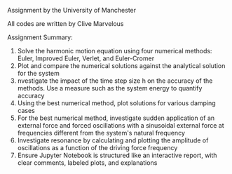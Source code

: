 Assignment by the University of Manchester

All codes are written by Clive Marvelous

Assignment Summary:

1. Solve the harmonic motion equation using four numerical methods: Euler, Improved Euler, Verlet, and Euler-Cromer
2. Plot and compare the numerical solutions against the analytical solution for the system
3. nvestigate the impact of the time step size h on the accuracy of the methods. Use a measure such as the system energy to quantify accuracy
4. Using the best numerical method, plot solutions for various damping cases
5. For the best numerical method, investigate sudden application of an external force and forced oscillations with a sinusoidal external force at frequencies different from the system's natural frequency
6. Investigate resonance by calculating and plotting the amplitude of oscillations as a function of the driving force frequency
7. Ensure Jupyter Notebook is structured like an interactive report, with clear comments, labeled plots, and explanations
